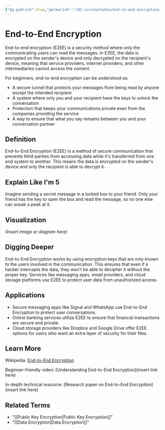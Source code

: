 ```yaml
---
{"dg-publish":true,"permalink":"/02-curate/notes/end-to-end-encryption/","title":"End-to-end encryption","tags":["encryption","privacy","security","digital-resilience"]}
---
```


# End-to-End Encryption
End-to-end encryption (E2EE) is a security method where only the communicating users can read the messages. In E2EE, the data is encrypted on the sender's device and only decrypted on the recipient's device, meaning that service providers, internet providers, and other intermediaries cannot access the content.

For beginners, end-to-end encryption can be understood as:
- A secure tunnel that protects your messages from being read by anyone except the intended recipient
- A system where only you and your recipient have the keys to unlock the conversation
- Protection that keeps your communications private even from the companies providing the service
- A way to ensure that what you say remains between you and your conversation partner

## **Definition**  
End-to-End Encryption (E2EE) is a method of secure communication that prevents third-parties from accessing data while it's transferred from one end system to another. This means the data is encrypted on the sender's device and only the recipient is able to decrypt it.

## **Explain Like I'm 5**  
Imagine sending a secret message in a locked box to your friend. Only your friend has the key to open the box and read the message, so no one else can sneak a peek at it.

## **Visualization**  
*(Insert image or diagram here)*

## **Digging Deeper**
End-to-End Encryption works by using encryption keys that are only known to the users involved in the communication. This ensures that even if a hacker intercepts the data, they won't be able to decipher it without the proper key. Services like messaging apps, email providers, and cloud storage platforms use E2EE to protect user data from unauthorized access.

## **Applications**  
- Secure messaging apps like Signal and WhatsApp use End-to-End Encryption to protect user conversations.
- Online banking services utilize E2EE to ensure that financial transactions are secure and private.
- Cloud storage providers like Dropbox and Google Drive offer E2EE options for users who want an extra layer of security for their files.
  
## **Learn More**  
Wikipedia: [End-to-End Encryption](https://en.wikipedia.org/wiki/End-to-end_encryption)

Beginner-friendly video: [Understanding End-to-End Encryption](insert link here)

In-depth technical resource: [Research paper on End-to-End Encryption](insert link here)

## **Related Terms**  
- "[[Public Key Encryption\|Public Key Encryption]]"
- "[[Data Encryption\|Data Encryption]]"
